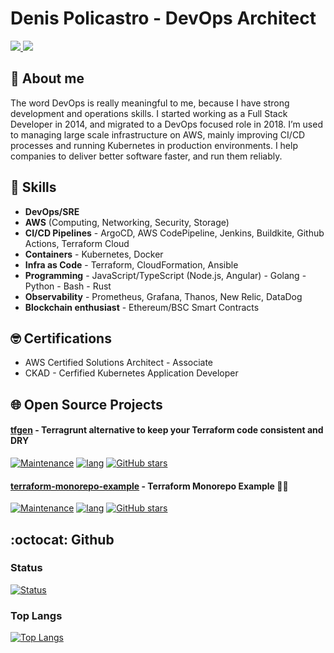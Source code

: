 # Denis Policastro - DevOps Architect
<a href= "https://www.linkedin.com/in/dpolicastro/">
  <img src="https://img.shields.io/badge/-LinkedIn-0077B5?style=flat&logo=Linkedin&logoColor=white"/>
</a>
<a href= "mailto:denis.policastro@gmail.com">
  <img src="https://img.shields.io/badge/-Gmail-c14438?style=flat&logo=Gmail&logoColor=white"/>
</a>

## 🧍 About me

The word DevOps is really meaningful to me, because I have strong development and operations skills. I started working as a Full Stack Developer in 2014, and migrated to a DevOps focused role in 2018. I’m used to managing large scale infrastructure on AWS, mainly improving CI/CD processes and running Kubernetes in production environments. I help companies to deliver better software faster, and run them reliably.

## 🥇 Skills

- __DevOps/SRE__
- __AWS__ (Computing, Networking, Security, Storage)
- __CI/CD Pipelines__ - ArgoCD, AWS CodePipeline, Jenkins, Buildkite, Github Actions, Terraform Cloud
- __Containers__ - Kubernetes, Docker
- __Infra as Code__ - Terraform, CloudFormation, Ansible
- __Programming__ - JavaScript/TypeScript (Node.js, Angular) - Golang - Python - Bash - Rust
- __Observability__ - Prometheus, Grafana, Thanos, New Relic, DataDog
- __Blockchain enthusiast__ - Ethereum/BSC Smart Contracts

## 🤓 Certifications

- AWS Certified Solutions Architect - Associate
- CKAD - Cerfified Kubernetes Application Developer

## 🌐 Open Source Projects

#### [tfgen](https://github.com/refl3ction/tfgen) - Terragrunt alternative to keep your Terraform code consistent and DRY

[![Maintenance](https://img.shields.io/badge/Maintained%3F-yes-green.svg)](https://github.com/refl3ction/tfgen/graphs/commit-activity)
[![lang](https://img.shields.io/github/go-mod/go-version/refl3ction/tfgen.svg)](https://github.com/refl3ction/tfgen)
[![GitHub stars](https://img.shields.io/github/stars/refl3ction/tfgen.svg?style=social&label=Star&maxAge=2592000)](https://github.com/refl3ction/tfgen/stargazers/)

#### [terraform-monorepo-example](https://github.com/refl3ction/terraform-monorepo-example) - Terraform Monorepo Example 🤷‍♂️
[![Maintenance](https://img.shields.io/badge/Maintained%3F-yes-green.svg)](https://github.com/refl3ction/terraform-monorepo-example/graphs/commit-activity)
[![lang](https://img.shields.io/badge/Terraform-~%3E%201.0.0-blue)](https://github.com/refl3ction/tfgen)
[![GitHub stars](https://img.shields.io/github/stars/refl3ction/terraform-monorepo-example.svg?style=social&label=Star&maxAge=2592000)](https://github.com/refl3ction/terraform-monorepo-example/stargazers/)


## :octocat: Github

### Status
[![Status](https://github-readme-stats.vercel.app/api?username=refl3ction&count_private=true&show_icons=true&include_all_commits=true&theme=dark)](https://github.com/anuraghazra/github-readme-stats)

### Top Langs
[![Top Langs](https://github-readme-stats.vercel.app/api/top-langs/?username=refl3ction&langs_count=10&layout=compact&theme=dark)](https://github.com/anuraghazra/github-readme-stats)
<!--
**refl3ction/refl3ction** is a ✨ _special_ ✨ repository because its `README.md` (this file) appears on your GitHub profile.

Here are some ideas to get you started:

- 🔭 I’m currently working on ...
- 🌱 I’m currently learning ...
- 👯 I’m looking to collaborate on ...
- 🤔 I’m looking for help with ...
- 💬 Ask me about ...
- 📫 How to reach me: ...
- 😄 Pronouns: ...
- ⚡ Fun fact: ...
-->

